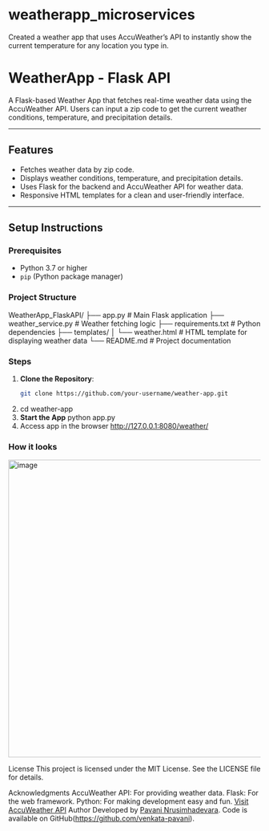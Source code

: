 # weatherapp_microservices
Created a weather app that uses AccuWeather’s API to instantly show the current temperature for any location you type in.

# WeatherApp - Flask API

A Flask-based Weather App that fetches real-time weather data using the AccuWeather API. Users can input a zip code to get the current weather conditions, temperature, and precipitation details.

---

## Features
- Fetches weather data by zip code.
- Displays weather conditions, temperature, and precipitation details.
- Uses Flask for the backend and AccuWeather API for weather data.
- Responsive HTML templates for a clean and user-friendly interface.

---

## Setup Instructions

### Prerequisites
- Python 3.7 or higher
- `pip` (Python package manager)


### Project Structure
   WeatherApp_FlaskAPI/
├── app.py                  # Main Flask application
├── weather_service.py      # Weather fetching logic
├── requirements.txt        # Python dependencies
├── templates/
│   └── weather.html        # HTML template for displaying weather data
└── README.md               # Project documentation

### Steps
1. **Clone the Repository**:
   ```bash
   git clone https://github.com/your-username/weather-app.git
2.   cd weather-app
3.   **Start the App**
       python app.py
4. Access app in the browser
   http://127.0.0.1:8080/weather/<zipcode>
### How it looks 
   <img width="1897" height="593" alt="image" src="https://github.com/user-attachments/assets/64d3fa09-a5d0-4e42-b4b2-0806865075a6" />

License
This project is licensed under the MIT License. See the LICENSE file for details.

Acknowledgments
AccuWeather API: For providing weather data.
Flask: For the web framework.
Python: For making development easy and fun.
[Visit AccuWeather API](https://developer.accuweather.com/apis)
Author
Developed by [Pavani Nrusimhadevara](https://www.linkedin.com/in/pavani-nrusimhadevara/).
Code is available on GitHub(https://github.com/venkata-pavani).


